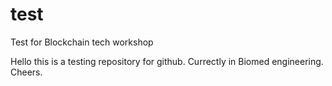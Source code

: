 # test
Test for Blockchain tech workshop

Hello this is a testing repository for github. Currectly in Biomed engineering. Cheers.

